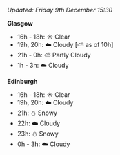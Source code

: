 *Updated: Friday 9th December 15:30*

**Glasgow**

* 16h - 18h: :sunny: Clear
* 19h, 20h: :cloud: Cloudy [:partly_sunny: as of 10h]
* 21h - 0h: :partly_sunny: Partly Cloudy
* 1h - 3h: :cloud: Cloudy

**Edinburgh**

* 16h - 18h: :sunny: Clear
* 19h, 20h: :cloud: Cloudy
* 21h: :snowman: Snowy
* 22h: :cloud: Cloudy
* 23h: :snowman: Snowy
* 0h - 3h: :cloud: Cloudy
